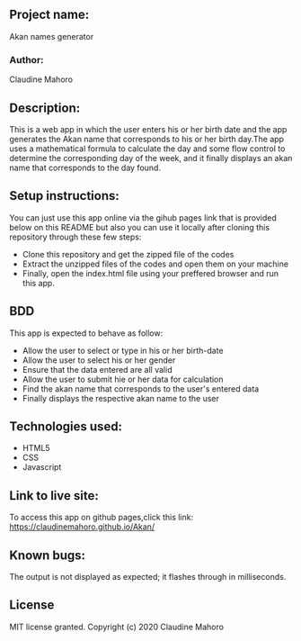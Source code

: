 ## Project name:
Akan names generator
### Author:
Claudine Mahoro
## Description:
This is a web app in which the user enters his or her birth date and the app generates the Akan name that corresponds to his or her birth day.The app uses a mathematical formula to calculate the day and some flow control to determine the corresponding day of the week, and it finally displays an akan name that corresponds to the day found.
## Setup instructions:
You can just use this app online via the gihub pages link that is provided below on this README but also you can use it locally after cloning this repository through these few steps:
* Clone this repository and get the zipped file of the codes
* Extract the unzipped files of the codes and open them on your machine
* Finally, open the index.html file using your preffered browser and run this app.
## BDD
This app is expected to behave as follow:
* Allow the user to select or type in his or her birth-date
* Allow the user to select his or her gender 
* Ensure that the data entered are all valid
* Allow the user to submit hie or her data for calculation
* Find the akan name that corresponds to the user's entered data
* Finally displays the respective akan name to the user 
## Technologies used:
* HTML5
* CSS
* Javascript
## Link to live site:
To access this app on github pages,click this link: https://claudinemahoro.github.io/Akan/
## Known bugs:
The output is not displayed as expected; it flashes through in milliseconds.
## License
MIT license granted. Copyright (c) 2020 Claudine Mahoro

